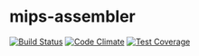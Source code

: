 # mips-assembler

[![Build Status](https://travis-ci.org/ThomasLee969/mips-assembler.svg?branch=develop)](https://travis-ci.org/ThomasLee969/mips-assembler)
[![Code Climate](https://codeclimate.com/repos/559d78806956806c4d007071/badges/5a29c0da79c9205cf88e/gpa.svg)](https://codeclimate.com/repos/559d78806956806c4d007071/feed)
[![Test Coverage](https://codeclimate.com/repos/559d78806956806c4d007071/badges/5a29c0da79c9205cf88e/coverage.svg)](https://codeclimate.com/repos/559d78806956806c4d007071/coverage)
